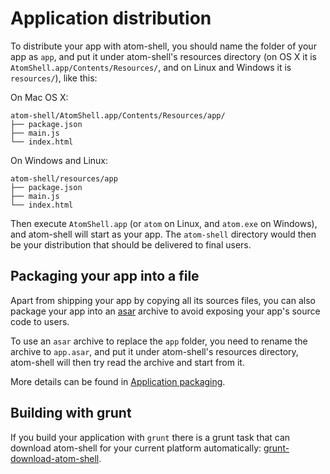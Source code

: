 # Application distribution

To distribute your app with atom-shell, you should name the folder of your app
as `app`, and put it under atom-shell's resources directory (on OS X it is
`AtomShell.app/Contents/Resources/`, and on Linux and Windows it is `resources/`),
like this:

On Mac OS X:

```text
atom-shell/AtomShell.app/Contents/Resources/app/
├── package.json
├── main.js
└── index.html
```

On Windows and Linux:

```text
atom-shell/resources/app
├── package.json
├── main.js
└── index.html
```

Then execute `AtomShell.app` (or `atom` on Linux, and `atom.exe` on Windows), and
atom-shell will start as your app. The `atom-shell` directory would then be
your distribution that should be delivered to final users.

## Packaging your app into a file

Apart from shipping your app by copying all its sources files, you can also
package your app into an [asar](https://github.com/atom/asar) archive to avoid
exposing your app's source code to users.

To use an `asar` archive to replace the `app` folder, you need to rename the
archive to `app.asar`, and put it under atom-shell's resources directory,
atom-shell will then try read the archive and start from it. 

More details can be found in [Application packaging](application-packaging.md).

## Building with grunt

If you build your application with `grunt` there is a grunt task that can
download atom-shell for your current platform automatically:
[grunt-download-atom-shell](https://github.com/atom/grunt-download-atom-shell).
